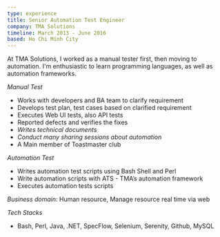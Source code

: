 ```yaml
---
type: experience
title: Senior Automation Test Engineer
company: TMA Solutions
timeline: March 2013 - June 2016
based: Ho Chi Minh City
---
```


At TMA Solutions, I worked as a manual tester first, then moving to automation.
I'm enthusiastic to learn programming languages, as well as automation frameworks.

_Manual Test_

- Works with developers and BA team to clarify requirement
- Develops test plan, test cases based on clarified requirement
- Executes Web UI tests, also API tests
- Reported defects and verifies the fixes
- _Writes technical documents_
- _Conduct many sharing sessions about automation_
- A Main member of Toastmaster club

_Automation Test_

- Writes automation test scripts using Bash Shell and Perl
- Write automation scripts with ATS - TMA’s automation framework
- Executes automation tests scripts

_Business domain:_ Human resource, Manage resource real time via web

_Tech Stacks_

- Bash, Perl, Java, .NET, SpecFlow, Selenium, Serenity, Github, MySQL
